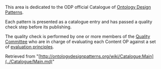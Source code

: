 This area is dedicated to the ODP official Catalogue of  [Ontology Design Patterns](../Category/OntologyDesignPattern.md "Category:OntologyDesignPattern").


Each pattern is presented as a catalogue entry and has passed a quality check step before its publishing. 


The quality check is performed by one or more members of the  [Quality Committee](../QualityCommittee.md "QualityCommittee") who are in charge of evaluating each Content OP against a set of  [evaluation principles](../Odp/EvaluationPrinciples.md "Odp:EvaluationPrinciples").


  






Retrieved from "[http://ontologydesignpatterns.org/wiki/Catalogue:Main](../Catalogue/Main.md)"